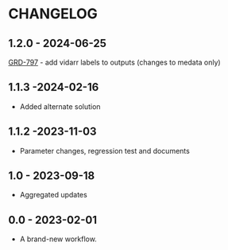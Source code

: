 # CHANGELOG

## 1.2.0 - 2024-06-25
[GRD-797](https://jira.oicr.on.ca/browse/GRD-797) - add vidarr labels to outputs (changes to medata only)
## 1.1.3 -2024-02-16
- Added alternate solution

## 1.1.2 -2023-11-03
- Parameter changes, regression test and documents

## 1.0 - 2023-09-18
- Aggregated updates

## 0.0 - 2023-02-01
- A brand-new workflow.
